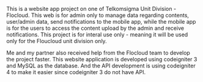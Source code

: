 This is a website app project on one of Telkomsigma Unit Division - Flocloud. This web is for admin only to manage data regarding contents, user/admin data, send notifications to the mobile app, while the mobile app is for the users to access the content upload by the admin and receive notifications. This project is for interal use only - meaning it will be used only for the Floucloud unit division only.

Me and my partner also received help from the Flocloud team to develop the project faster. This website application is developed using codeigniter 3 and MySQL as the database. And the API development is using codeigniter 4 to make it easier since codeigniter 3 do not have API.
